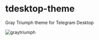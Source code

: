 # tdesktop-theme
Gray Triumph theme for Telegram Desktop

![graytriumph](https://cloud.githubusercontent.com/assets/19540008/22874913/7d56024c-f1ea-11e6-909c-a646f1e0ae5c.png)
